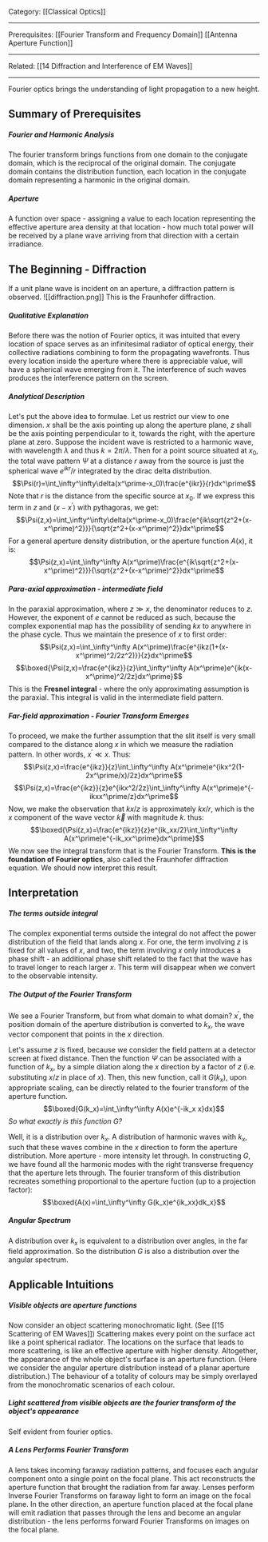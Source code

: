 Category: [[Classical Optics]]
___
Prerequisites: [[Fourier Transform and Frequency Domain]] [[Antenna Aperture Function]]
___
Related: [[14 Diffraction and Interference of EM Waves]]
___
Fourier optics brings the understanding of light propagation to a new height. 
## Summary of Prerequisites
##### Fourier and Harmonic Analysis
The fourier transform brings functions from one domain to the conjugate domain, which is the reciprocal of the original domain. The conjugate domain contains the distribution function, each location in the conjugate domain representing a harmonic in the original domain. 
##### Aperture
A function over space - assigning a value to each location representing the effective aperture area density at that location - how much total power will be received by a plane wave arriving from that direction with a certain irradiance. 
## The Beginning - Diffraction
If a unit plane wave is incident on an aperture, a diffraction pattern is observed. 
![[diffraction.png]]
This is the Fraunhofer diffraction. 
##### Qualitative Explanation
Before there was the notion of Fourier optics, it was intuited that every location of space serves as an infinitesimal radiator of optical energy, their collective radiations combining to form the propagating wavefronts. Thus every location inside the aperture where there is appreciable value, will have a spherical wave emerging from it. The interference of such waves produces the interference pattern on the screen. 
##### Analytical Description
Let's put the above idea to formulae. Let us restrict our view to one dimension. $x$ shall be the axis pointing up along the aperture plane, $z$ shall be the axis pointing perpendicular to it, towards the right, with the aperture plane at zero. Suppose the incident wave is restricted to a harmonic wave, with wavelength $\lambda$ and thus $k=2\pi/\lambda$. Then for a point source situated at $x_0$, the total wave pattern $\Psi$ at a distance $r$ away from the source is just the spherical wave $e^{ikr}/r$ integrated by the dirac delta distribution. 
$$\Psi(r)=\int_\infty^\infty\delta(x^\prime-x_0)\frac{e^{ikr}}{r}dx^\prime$$
Note that $r$ is the distance from the specific source at $x_0$. If we express this term in $z$ and $(x-x^\prime)$ with pythagoras, we get:
$$\Psi(z,x)=\int_\infty^\infty\delta(x^\prime-x_0)\frac{e^{ik\sqrt{z^2+(x-x^\prime)^2}}}{\sqrt{z^2+(x-x^\prime)^2}}dx^\prime$$
For a general aperture density distribution, or the aperture function $A(x)$, it is:
$$\Psi(z,x)=\int_\infty^\infty A(x^\prime)\frac{e^{ik\sqrt{z^2+(x-x^\prime)^2}}}{\sqrt{z^2+(x-x^\prime)^2}}dx^\prime$$
##### Para-axial approximation - intermediate field
In the paraxial approximation, where $z\gg x$, the denominator reduces to $z$. However, the exponent of $e$ cannot be reduced as such, because the complex exponential map has the possibility of sending $kx$ to anywhere in the phase cycle. Thus we maintain the presence of $x$ to first order:
$$\Psi(z,x)=\int_\infty^\infty A(x^\prime)\frac{e^{ikz(1+(x-x^\prime)^2/2z^2)}}{z}dx^\prime$$
$$\boxed{\Psi(z,x)=\frac{e^{ikz}}{z}\int_\infty^\infty A(x^\prime)e^{ik(x-x^\prime)^2/2z}dx^\prime}$$
This is the **Fresnel integral** - where the only approximating assumption is the paraxial. This integral is valid in the intermediate field pattern. 
##### Far-field approximation - Fourier Transform Emerges
To proceed, we make the further assumption that the slit itself is very small compared to the distance along $x$ in which we measure the radiation pattern. In other words, $x^\prime\ll x$. Thus:
$$\Psi(z,x)=\frac{e^{ikz}}{z}\int_\infty^\infty A(x^\prime)e^{ikx^2(1-2x^\prime/x)/2z}dx^\prime$$
$$\Psi(z,x)=\frac{e^{ikz}}{z}e^{ikx^2/2z}\int_\infty^\infty A(x^\prime)e^{-ikxx^\prime/z}dx^\prime$$
Now, we make the observation that $kx/z$ is approximately $kx/r$, which is the $x$ component of the wave vector $\vec k$ with magnitude $k$. thus:
$$\boxed{\Psi(z,x)=\frac{e^{ikz}}{z}e^{ik_xx/2}\int_\infty^\infty A(x^\prime)e^{-ik_xx^\prime}dx^\prime}$$
We now see the integral transform that is the Fourier Transform. **This is the foundation of Fourier optics**, also called the Fraunhofer diffraction equation. We should now interpret this result. 
## Interpretation
##### The terms outside integral
The complex exponential terms outside the integral do not affect the power distribution of the field that lands along $x$. For one, the term involving $z$ is fixed for all values of $x$, and two, the term involving $x$ only introduces a phase shift - an additional phase shift related to the fact that the wave has to travel longer to reach larger $x$. This term will disappear when we convert to the observable intensity. 
##### The Output of the Fourier Transform
We see a Fourier Transform, but from what domain to what domain? $x^\prime$, the position domain of the aperture distribution is converted to $k_x$, the wave vector component that points in the $x$ direction. 

Let's assume $z$ is fixed, because we consider the field pattern at a detector screen at fixed distance. Then the function $\Psi$ can be associated with a function of $k_x$, by a simple dilation along the $x$ direction by a factor of $z$ (i.e. substituting $x/z$ in place of $x$). Then, this new function, call it $G(k_x)$, upon appropriate scaling, can be directly related to the fourier transform of the aperture function. 
$$\boxed{G(k_x)=\int_\infty^\infty A(x)e^{-ik_x x}dx}$$
*So what exactly is this function $G$?* 

Well, it is a distribution over $k_x$. A distribution of harmonic waves with $k_x$, such that these waves combine in the $x$ direction to form the aperture distribution. More aperture - more intensity let through. In constructing $G$, we have found all the harmonic modes with the right transverse frequency that the aperture lets through. The fourier transform of this distribution recreates something proportional to the aperture fuction (up to a projection factor):
$$\boxed{A(x)=\int_\infty^\infty G(k_x)e^{ik_xx}dk_x}$$
##### Angular Spectrum
A distribution over $k_x$ is equivalent to a distribution over angles, in the far field approximation. So the distribution $G$ is also a distribution over the angular spectrum. 
## Applicable Intuitions
##### Visible objects are aperture functions
Now consider an object scattering monochromatic light. (See [[15 Scattering of EM Waves]]) Scattering makes every point on the surface act like a point spherical radiator. The locations on the surface that leads to more scattering, is like an effective aperture with higher density. Altogether, the appearance of the whole object's surface is an aperture function. (Here we consider the angular aperture distribution instead of a planar aperture distribution.) The behaviour of a totality of colours may be simply overlayed from the monochromatic scenarios of each colour. 
##### Light scattered from visible objects are the fourier transform of the object's appearance
Self evident from fourier optics. 
##### A Lens Performs Fourier Transform
A lens takes incoming faraway radiation patterns, and focuses each angular component onto a single point on the focal plane. This act reconstructs the aperture function that brought the radiation from far away. Lenses perform Inverse Fourier Transforms on faraway light to form an image on the focal plane. In the other direction, an aperture function placed at the focal plane will emit radiation that passes through the lens and become an angular distribution - the lens performs forward Fourier Transforms on images on the focal plane. 
